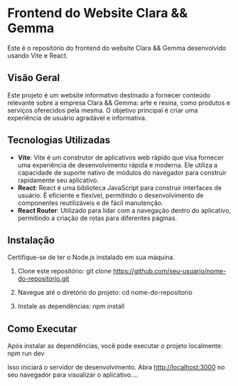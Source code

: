 # Frontend do Website Clara && Gemma

Este é o repositório do frontend do website Clara && Gemma desenvolvido usando Vite e React.

## Visão Geral

Este projeto é um website informativo destinado a fornecer conteúdo relevante sobre a empresa Clara && Gemma: arte e resina, como produtos e serviços oferecidos pela mesma. O objetivo principal é criar uma experiência de usuário agradável e informativa.

## Tecnologias Utilizadas

- **Vite**: Vite é um construtor de aplicativos web rápido que visa fornecer uma experiência de desenvolvimento rápida e moderna. Ele utiliza a capacidade de suporte nativo de módulos do navegador para construir rapidamente seu aplicativo.
- **React**: React é uma biblioteca JavaScript para construir interfaces de usuário. É eficiente e flexível, permitindo o desenvolvimento de componentes reutilizáveis e de fácil manutenção.
- **React Router**: Utilizado para lidar com a navegação dentro do aplicativo, permitindo a criação de rotas para diferentes páginas.

## Instalação

Certifique-se de ter o Node.js instalado em sua máquina.

1. Clone este repositório:
   git clone https://github.com/seu-usuario/nome-do-repositorio.git

3. Navegue até o diretório do projeto:
   cd nome-do-repositorio

3. Instale as dependências:
npm install

## Como Executar

Após instalar as dependências, você pode executar o projeto localmente:
npm run dev

Isso iniciará o servidor de desenvolvimento. Abra [http://localhost:3000](http://localhost:3000) no seu navegador para visualizar o aplicativo....
